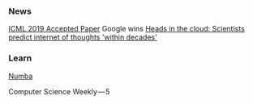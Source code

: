 
### News
[ICML 2019 Accepted Paper](https://icml.cc/Conferences/2019/AcceptedPapersInitial?fbclid=IwAR0zqRJfPz2UP7dCbZ8Jcy7MrsedhasX13ueqkKl934EsksuSj3J2QrrRAQ) Google wins
[Heads in the cloud: Scientists predict internet of thoughts 'within decades'](https://www.sciencedaily.com/releases/2019/04/190412094736.htm) 

### Learn
[Numba](http://numba.pydata.org/numba-doc/latest/user/index.html) 

Computer Science Weekly — 5

